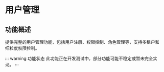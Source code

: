# 用户管理

## 功能概述

提供完整的用户管理功能，包括用户注册、权限控制、角色管理等，支持多租户和细粒度权限控制。

::: warning 功能状态
此功能正在开发测试中，部分功能可能不稳定或暂未完全实现。
:::